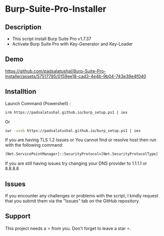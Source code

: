 # Burp-Suite-Pro-Installer

## Description
- This script install Burp Suite Pro v1.7.37
- Activate Burp Suite Pro with Key-Generator and Key-Loader

## Demo


https://github.com/padsalatushal/Burp-Suite-Pro-Installer/assets/57517785/0159ee18-cad3-4e4b-9b04-743e39e4f040


## Installtion

Launch Command (Powershell) :
```bash
irm https://padsalatushal.github.io/burp_setup.ps1 | iex
```
Or

```bash
iwr -useb https://padsalatushal.github.io/burp_setup.ps1 | iex
```

If you are having TLS 1.2 Issues or You cannot find or resolve host then run with the following command:

```bash
[Net.ServicePointManager]::SecurityProtocol=[Net.SecurityProtocolType]::Tls12;iex(New-Object Net.WebClient).DownloadString('https://raw.githubusercontent.com/padsalatushal/Burp-Suite-Pro-Installer/main/burp_setup.ps1')
```

If you are still having issues try changing your DNS provider to 1.1.1.1 or 8.8.8.8

## Issues

If you encounter any challenges or problems with the script, I kindly request that you submit them via the "Issues" tab on the GitHub repository.

## Support
This project needs a ⭐️ from you. Don't forget to leave a star ⭐️.
